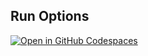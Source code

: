 ## Run Options
[![Open in GitHub Codespaces](https://github.com/codespaces/badge.svg)](https://codespaces.new/thomasreuvers/Algorithms-and-Datastructures?quickstart=1)
